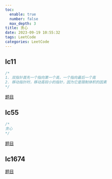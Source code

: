 ```yaml
---
toc:
  enable: true
  number: false
  max_depth: 3
title: 贪心
date: 2023-09-19 10:55:32
tags: LeetCode
categories: LeetCode
---
```


## lc11

```cpp
/*
1. 双指针首先一个指向第一个高，一个指向最后一个高
2. 移动指针时，移动高较小的指针，因为它是限制体积的因素
*/
```
[题目](https://leetcode.com/problems/container-with-most-water)

## lc55

```cpp
/*
贪心
*/
```

[题目](https://leetcode.com/problems/jump-game/)

## lc1674

[题目](https://leetcode.com/problems/minimum-deletions-to-make-character-frequencies-unique/)